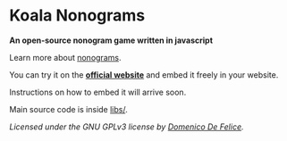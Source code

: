 Koala Nonograms
===============

**An open-source nonogram game written in javascript**

Learn more about [nonograms](http://en.wikipedia.org/wiki/Nonogram).

You can try it on the **[official website](http://freenonograms.altervista.org)** and embed it freely in your website.

Instructions on how to embed it will arrive soon.

Main source code is inside [libs/](https://github.com/DomenicoDeFelice/Koala-Nonograms/tree/master/libs).

*Licensed under the GNU GPLv3 license by [Domenico De Felice](http://domenicodefelice.blogspot.com/p/about-me.html).*
